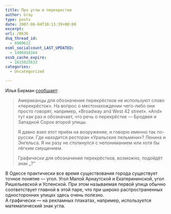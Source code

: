 ```yaml
---
title: Про углы и перекрестки
author: Gray
type: posts
date: 2007-06-04T10:13:39+00:00
excerpt:
url: /8636
dsq_thread_id:
  - 6909612
esml_socialcount_LAST_UPDATED:
  - 1496918164
essb_cache_expire:
  - 1615023633
categories:
  - Uncategorized

---
```








Илья Бирман <a href="http://ilyabirman.ru/meanwhile/2007/06/04/1/" target="_blank">сообщает</a>:

> Американцы для обозначения перекрёстков не используют слово «перекрёсток». На вопрос о местонахождении чего-либо они просто говорят, например, «Broadway and West 42 street». «And» тут как раз и обозначает, что речь о перекрёстке — Бродвея и Западной Сорок второй улицы.
> 
> Я давно взял этот приём на вооружение, и говорю именно так по-русски. Где находится ресторан «Уральские пельмени»? Ленина и Энгельса. Я ни разу не столкнулся с непониманием или хотя бы лёгким смущением.
> 
> Графически для обозначения перекрёстков, возможно, подойдёт знак „?“

В Одессе практически все время существования города существует точное понятие &#8212; угол. Угол Малой Арнаутской и Екатерининской, угол Ришельевской и Успенской. При этом называемая первой улица обычно соответствует главной в этой паре, что при широко распространенных односторонних улицах здесь очень полезно.  
А графически &#8212; на рекламных плакатах, например, используется математический знак угла.